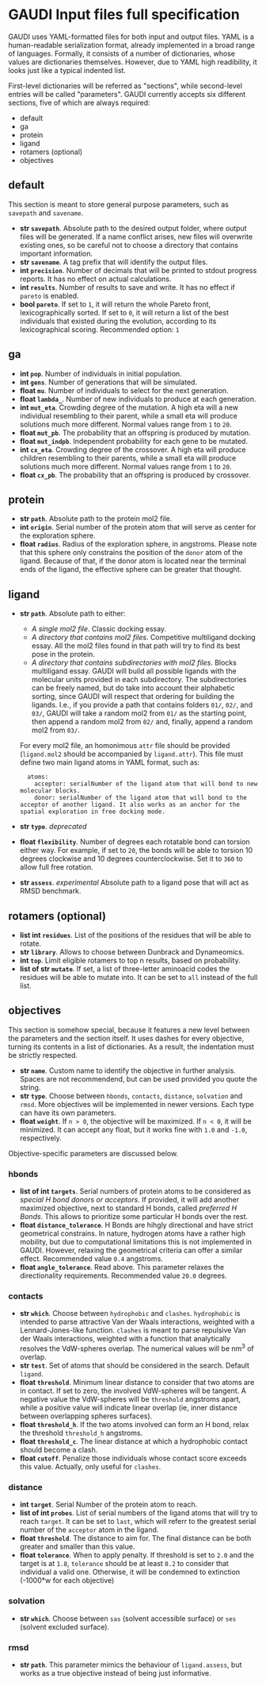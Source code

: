 GAUDI Input files full specification
====================================

GAUDI uses YAML-formatted files for both input and output files. YAML is a human-readable serialization format, already implemented in a broad range of languages. Formally, it consists of a number of dictionaries, whose values are dictionaries themselves. However, due to YAML high readibility, it looks just like a typical indented list.

First-level dictionaries will be referred as "sections", while second-level entries will be called "parameters". GAUDI currently accepts six different sections, five of which are always required:

- default
- ga
- protein
- ligand
- rotamers (optional)
- objectives

## default
This section is meant to store general purpose parameters, such as `savepath` and `savename`.

- **str `savepath`**. Absolute path to the desired output folder, where output files will be generated. If a name conflict arises, new files will overwrite existing ones, so be careful not to choose a directory that contains important information.
- **str `savename`**. A tag prefix that will identify the output files.
- **int `precision`**. Number of decimals that will be printed to stdout progress reports. It has no effect on actual calculations.
- **int `results`**. Number of results to save and write. It has no effect if `pareto` is enabled.
- **bool `pareto`**. If set to `1`, it will return the whole Pareto front, lexicographically sorted. If set to `0`, it will return a list of the best individuals that existed during the evolution, according to its lexicographical scoring. Recommended option: `1`

## ga
- **int `pop`**. Number of individuals in initial population.
- **int `gens`**. Number of generations that will be simulated.
- **float `mu`**. Number of individuals to select for the next generation.
- **float `lambda_`**. Number of new individuals to produce at each generation.
- **int `mut_eta`**. Crowding degree of the mutation. A high eta will a new individual resembling to their parent, while a small eta will produce solutions much more different. Normal values range from `1` to `20`. 
- **float `mut_pb`**. The probability that an offspring is produced by mutation.
- **float `mut_indpb`**. Independent probability for each gene to be mutated.
- **int `cx_eta`**. Crowding degree of the crossover. A high eta will produce children resembling to their parents, while a small eta will produce solutions much more different. Normal values range from `1` to `20`.
- **float `cx_pb`**.  The probability that an offspring is produced by crossover.

## protein
- **str `path`**. Absolute path to the protein mol2 file.
- **int `origin`**. Serial number of the protein atom that will serve as center for the exploration sphere.
- **float `radius`**. Radius of the exploration sphere, in angstroms. Please note that this sphere only constrains the position of the `donor` atom of the ligand. Because of that, if the donor atom is located near the terminal ends of the ligand, the effective sphere can be greater that thought.

## ligand
- **str `path`**. Absolute path to either:
    - *A single mol2 file*. Classic docking essay.
    - *A directory that contains mol2 files*. Competitive multiligand docking essay. 
      All the mol2 files found in that path will try to find its best pose in the protein.
    - *A directory that contains subdirectories with mol2 files*. Blocks multiligand essay. 
      GAUDI will build all possible ligands with the molecular units provided in each subdirectory. The subdirectories can be freely named, but do take into account their alphabetic sorting, since GAUDI will respect that ordering for building the ligands. 
      I.e., if you provide a path that contains folders `01/`, `02/`, and `03/`, GAUDI will take a random mol2 from `01/` as the starting point, then append a random mol2 from `02/` and, finally, append a random mol2 from `03/`.
  
    For every mol2 file, an homonimous `attr` file should be provided (`ligand.mol2` should be accompanied by `ligand.attr`). This file must define two main ligand atoms in YAML format, such as:

        atoms:
          acceptor: serialNumber of the ligand atom that will bond to new molecular blocks.
          donor: serialNumber of the ligand atom that will bond to the acceptor of another ligand. It also works as an anchor for the spatial exploration in free docking mode.

- **str `type`**. *deprecated*
- **float `flexibility`**. Number of degrees each rotatable bond can torsion either way. For example, if set to `20`, the bonds will be able to torsion 10 degrees clockwise and 10 degrees counterclockwise. Set it to `360` to allow full free rotation.
- **str `assess`**. *experimental* Absolute path to a ligand pose that will act as RMSD benchmark.

## rotamers (optional)
- **list int `residues`**. List of the positions of the residues that will be able to rotate.
- **str `library`**. Allows to choose between Dunbrack and Dynameomics.
- **int `top`**. Limit eligible rotamers to top n results, based on probability.
- **list of str `mutate`**. If set, a list of three-letter aminoacid codes the residues will be able to mutate into. It can be set to `all` instead of the full list.

## objectives
This section is somehow special, because it features a new level between the parameters and the section itself. It uses dashes for every objective, turning its contents in a list of dictionaries. As a result, the indentation must be strictly respected.

- **str `name`**. Custom name to identify the objective in further analysis. Spaces are not recommendend, but can be used provided you quote the string.
- **str `type`**. Choose between `hbonds`, `contacts`, `distance`, `solvation` and `rmsd`. More objectives will be implemented in newer versions. Each type can have its own parameters.
- **float `weight`**. If `n > 0`, the objective will be maximized. If `n < 0`, it will be minimized. It can accept any float, but it works fine with `1.0` and `-1.0`, respectively. 

Objective-specific parameters are discussed below.

### hbonds
- **list of int `targets`**. Serial numbers of protein atoms to be considered as *special H bond donors or acceptors*. If provided, it will add another maximized objective, next to standard H bonds, called *preferred H Bonds*. This allows to prioritize some particular H bonds over the rest. 
- **float `distance_tolerance`**. H Bonds are hihgly directional and have strict geometrical constrains. In nature, hydrogen atoms have a rather high mobility, but due to computational limitations this is not implemented in GAUDI. However, relaxing the geometrical criteria can offer a similar effect. Recommended value `0.4` angstroms.
- **float `angle_tolerance`**. Read above. This parameter relaxes the directionality requirements. Recommended value `20.0` degrees.

### contacts
- **str `which`**. Choose between `hydrophobic` and `clashes`. `hydrophobic` is intended to parse attractive Van der Waals interactions, weighted with a Lennard-Jones-like function. `clashes` is meant to parse repulsive Van der Waals interactions, weighted with a function that analytically resolves the VdW-spheres overlap. The numerical values will be nm<sup>3</sup> of overlap.
- **str `test`**.  Set of atoms that should be considered in the search. Default `ligand`.
- **float `threshold`**. Minimum linear distance to consider that two atoms are in contact. If set to zero, the involved VdW-spheres will be tangent. A negative value the VdW-spheres will be `threshold` angstroms apart, while a positive value will indicate linear overlap (ie, inner distance between overlapping spheres surfaces).
- **float `threshold_h`**. If the two atoms involved can form an H bond, relax the threshold `threshold_h` angstroms.
- **float `threshold_c`**. The linear distance at which a hydrophobic contact should become a clash.
- **float `cutoff`**. Penalize those individuals whose contact score exceeds this value. Actually, only useful for `clashes`.


### distance
- **int `target`**. Serial Number of the protein atom to reach.
- **list of int `probes`**. List of serial numbers of the ligand atoms that will try to reach `target`. It can be set to `last`, which will referr to the greatest serial number of the `acceptor` atom in the ligand.
- **float `threshold`**. The distance to aim for. The final distance can be both greater and smaller than this value.
- **float `tolerance`**. When to apply penalty. If threshold is set to `2.0` and the target is at `1.8`, `tolerance`  should be at least `0.2` to consider that individual a valid one. Otherwise, it will be condemned to extinction (-1000*w for each objective)

### solvation
- **str `which`**. Choose between `sas` (solvent accessible surface) or `ses` (solvent excluded surface).

### rmsd
- **str `path`**. This parameter mimics the behaviour of `ligand.assess`, but works as a true objective instead of being just informative.
